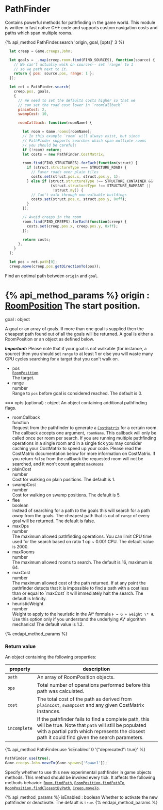 # PathFinder
 
 Contains powerful methods for pathfinding in the game world. This module is written in fast native C++ code and supports custom navigation costs and paths which span multiple rooms. 

{% api_method PathFinder.search 'origin, goal, [opts]' 3 %}

```javascript
  let creep = Game.creeps.John;

  let goals = _.map(creep.room.find(FIND_SOURCES), function(source) {
    // We can't actually walk on sources-- set `range` to 1 
    // so we path next to it.
    return { pos: source.pos, range: 1 };
  });

  let ret = PathFinder.search(
    creep.pos, goals,
    {
      // We need to set the defaults costs higher so that we
      // can set the road cost lower in `roomCallback`
      plainCost: 2,
      swampCost: 10,

      roomCallback: function(roomName) {

        let room = Game.rooms[roomName];
        // In this example `room` will always exist, but since 
        // PathFinder supports searches which span multiple rooms 
        // you should be careful!
        if (!room) return;
        let costs = new PathFinder.CostMatrix;

        room.find(FIND_STRUCTURES).forEach(function(struct) {
          if (struct.structureType === STRUCTURE_ROAD) {
            // Favor roads over plain tiles
            costs.set(struct.pos.x, struct.pos.y, 1);
          } else if (struct.structureType !== STRUCTURE_CONTAINER &&
                     (struct.structureType !== STRUCTURE_RAMPART ||
                      !struct.my)) {
            // Can't walk through non-walkable buildings
            costs.set(struct.pos.x, struct.pos.y, 0xff);
          }
        });

        // Avoid creeps in the room
        room.find(FIND_CREEPS).forEach(function(creep) {
          costs.set(creep.pos.x, creep.pos.y, 0xff);
        });

        return costs;
      },
    }
  );

  let pos = ret.path[0];
  creep.move(creep.pos.getDirectionTo(pos));
```

Find an optimal path between <code>origin</code> and <code>goal</code>.

{% api_method_params %}
origin : <a href="#RoomPosition">RoomPosition</a>
The start position.
===
goal : object

A goal or an array of goals. If more than one goal is supplied then the cheapest path found out of all the goals will be returned. A goal is either a RoomPosition or an object as defined below.

<em><strong>Important:</strong></em> Please note that if your goal is not walkable (for instance, a source) then you should set <code>range</code> to at least 1 or else you will waste many CPU cycles searching for a target that you can't walk on.
					<ul>
						<li>
							<div class="api-arg-title">pos</div>
							<div class="api-arg-type"><a href="#RoomPosition"><code>RoomPosition</code></a></div>
							<div class="api-arg-desc">The target.</div>
						</li>
						<li>
							<div class="api-arg-title">range</div>
							<div class="api-arg-type">number</div>
							<div class="api-arg-desc">Range to <code>pos</code> before goal is considered reached. The default is 0.</div>
						</li>
					</ul>
				
===
opts (optional) : object
An object containing additional pathfinding flags.
<ul>
    <li>
        <div class="api-arg-title">roomCallback</div>
        <div class="api-arg-type">function</div>
        <div class="api-arg-desc">Request from the pathfinder to generate a <a href="#PathFinder-CostMatrix"><code>CostMatrix</code></a> for a certain room. The callback accepts one argument, <code>roomName</code>. This callback will only be called once per room per search. If you are running multiple pathfinding operations in a single room and in a single tick you may consider caching your CostMatrix to speed up your code. Please read the CostMatrix documentation below for more information on CostMatrix. If you return <code>false</code> from the callback the requested room will not be searched, and it won't count against <code>maxRooms</code></div>
    </li>
    <li>
        <div class="api-arg-title">plainCost</div>
        <div class="api-arg-type">number</div>
        <div class="api-arg-desc">Cost for walking on plain positions. The default is 1.</div>
    </li>
    <li>
        <div class="api-arg-title">swampCost</div>
        <div class="api-arg-type">number</div>
        <div class="api-arg-desc">Cost for walking on swamp positions. The default is 5.</div>
    </li>
    <li>
        <div class="api-arg-title">flee</div>
        <div class="api-arg-type">boolean</div>
        <div class="api-arg-desc">Instead of searching for a path <em>to</em> the goals this will search for a path <em>away</em> from the goals. The cheapest path that is out of <code>range</code> of every goal will be returned. The default is false.</div>
    </li>
    <li>
        <div class="api-arg-title">maxOps</div>
        <div class="api-arg-type">number</div>
        <div class="api-arg-desc">The maximum allowed pathfinding operations. You can limit CPU time used for the search based on ratio 1 op ~ 0.001 CPU. The default value is 2000.</div>
    </li>
    <li>
        <div class="api-arg-title">maxRooms</div>
        <div class="api-arg-type">number</div>
        <div class="api-arg-desc">The maximum allowed rooms to search. The default is 16, maximum is 64.</div>
    </li>
    <li>
        <div class="api-arg-title">maxCost</div>
        <div class="api-arg-type">number</div>
        <div class="api-arg-desc">The maximum allowed cost of the path returned. If at any point the pathfinder detects that it is impossible to find a path with a cost less than or equal to `maxCost` it will immediately halt the search. The default is Infinity.</div>
    </li>
    <li>
        <div class="api-arg-title">heuristicWeight</div>
        <div class="api-arg-type">number</div>
        <div class="api-arg-desc">Weight to apply to the heuristic in the A\* formula <code>F = G + weight \* H</code>. Use this option only if you understand the underlying A\* algorithm mechanics! The default value is 1.2.</div>
    </li>
</ul>
				
{% endapi_method_params %}


### Return value

An object containing the following properties:

property | description
---|---
`path` | An array of RoomPosition objects.
`ops` | Total number of operations performed before this path was calculated.
`cost` | The total cost of the path as derived from `plainCost`, `swampCost` and any given CostMatrix instances.
`incomplete` | If the pathfinder fails to find a complete path, this will be true. Note that `path` will still be populated with a partial path which represents the closest path it could find given the search parameters.			


{% api_method PathFinder.use 'isEnabled' 0 '{"deprecated": true}' %} 

```javascript
PathFinder.use(true);
Game.creeps.John.moveTo(Game.spawns['Spawn1']);
```

Specify whether to use this new experimental pathfinder in game objects methods. This method should be invoked every tick. It affects the following methods behavior: <a href="#Room.findPath"><code>Room.findPath</code></a>, <a href="#RoomPosition.findPathTo"><code>RoomPosition.findPathTo</code></a>, <a href="#RoomPosition.findClosestByPath"><code>RoomPosition.findClosestByPath</code></a>, <a href="#Creep.moveTo"><code>Creep.moveTo</code></a>.

{% api_method_params %}
isEnabled : boolean
Whether to activate the new pathfinder or deactivate. The default is `true`.
{% endapi_method_params %}


